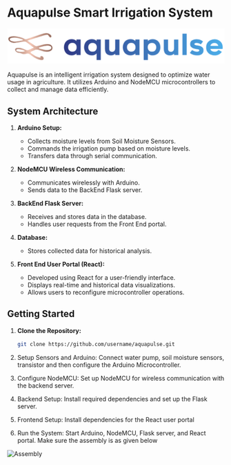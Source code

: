# Aquapulse Smart Irrigation System

![Aquapulse Logo](/Screenshots/logo.png)

Aquapulse is an intelligent irrigation system designed to optimize water usage in agriculture. It utilizes Arduino and NodeMCU microcontrollers to collect and manage data efficiently.

## System Architecture

1. **Arduino Setup:**
   - Collects moisture levels from Soil Moisture Sensors.
   - Commands the irrigation pump based on moisture levels.
   - Transfers data through serial communication.

2. **NodeMCU Wireless Communication:**
   - Communicates wirelessly with Arduino.
   - Sends data to the BackEnd Flask server.

3. **BackEnd Flask Server:**
   - Receives and stores data in the database.
   - Handles user requests from the Front End portal.

4. **Database:**
   - Stores collected data for historical analysis.

5. **Front End User Portal (React):**
   - Developed using React for a user-friendly interface.
   - Displays real-time and historical data visualizations.
   - Allows users to reconfigure microcontroller operations.

## Getting Started

1. **Clone the Repository:**
   ```bash
   git clone https://github.com/username/aquapulse.git

2. Setup Sensors and Arduino:
    Connect water pump, soil moisture sensors, transistor and then configure the Arduino Microcontroller.

3. Configure NodeMCU:
    Set up NodeMCU for wireless communication with the backend server.

4. Backend Setup:
    Install required dependencies and set up the Flask server.

5. Frontend Setup:
    Install dependencies for the React user portal

6. Run the System:
    Start Arduino, NodeMCU, Flask server, and React portal. Make sure the assembly is as given below

![Assembly](/Diagrams/Assembly_Diagram.png)
